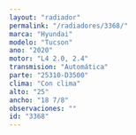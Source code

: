 ```yaml
---
layout: "radiador"
permalink: "/radiadores/3368/"
marca: "Hyundai"
modelo: "Tucson"
ano: "2020"
motor: "L4 2.0, 2.4"
transmision: "Automática"
parte: "25310-D3500"
clima: "Con clima"
alto: "25"
ancho: "18 7/8"
observaciones: ""
id: "3368"
---
```


